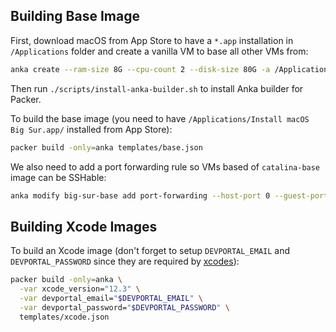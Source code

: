 ## Building Base Image

First, download macOS from App Store to have a `*.app` installation in `/Applications` folder and create a vanilla VM to
base all other VMs from:

```bash
anka create --ram-size 8G --cpu-count 2 --disk-size 80G -a /Applications/Install\ macOS\ Big\ Sur.app big-sur-vanilla
```

Then run `./scripts/install-anka-builder.sh` to install Anka builder for Packer.

To build the base image (you need to have `/Applications/Install macOS Big Sur.app/` installed from App Store):

```bash
packer build -only=anka templates/base.json
```

We also need to add a port forwarding rule so VMs based of `catalina-base` image can be SSHable:

```bash
anka modify big-sur-base add port-forwarding --host-port 0 --guest-port 22 ssh
```

## Building Xcode Images

To build an Xcode image (don't forget to setup `DEVPORTAL_EMAIL` and `DEVPORTAL_PASSWORD` since they are required by
[xcodes](https://github.com/RobotsAndPencils/xcodes#usage)):

```bash
packer build -only=anka \
  -var xcode_version="12.3" \
  -var devportal_email="$DEVPORTAL_EMAIL" \
  -var devportal_password="$DEVPORTAL_PASSWORD" \
  templates/xcode.json
```

